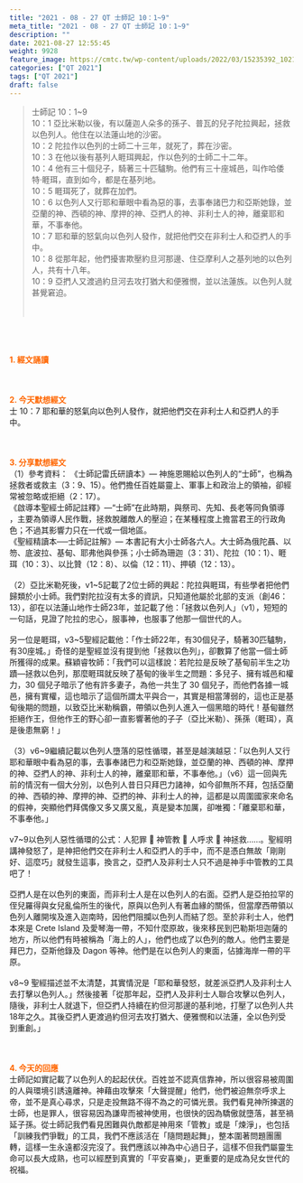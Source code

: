 ```yaml
---
title: "2021 - 08 - 27 QT 士師記 10：1~9"
meta_title: "2021 - 08 - 27 QT 士師記 10：1~9"
description: ""
date: 2021-08-27 12:55:45
weight: 9928
feature_image: https://cmtc.tw/wp-content/uploads/2022/03/15235392_10211799862337740_180693556567566654_o-1.webp
categories: ["QT 2021"]
tags: ["QT 2021"]
draft: false
---
```


<blockquote>士師記 10：1~9<br />
10：1 亞比米勒以後，有以薩迦人朵多的孫子、普瓦的兒子陀拉興起，拯救以色列人。他住在以法蓮山地的沙密。<br />
10：2 陀拉作以色列的士師二十三年，就死了，葬在沙密。<br />
10：3 在他以後有基列人睚珥興起，作以色列的士師二十二年。<br />
10：4 他有三十個兒子，騎著三十匹驢駒。他們有三十座城邑，叫作哈倭特‧睚珥，直到如今，都是在基列地。<br />
10：5 睚珥死了，就葬在加們。<br />
10：6 以色列人又行耶和華眼中看為惡的事，去事奉諸巴力和亞斯她錄，並亞蘭的神、西頓的神、摩押的神、亞捫人的神、非利士人的神，離棄耶和華，不事奉他。<br />
10：7 耶和華的怒氣向以色列人發作，就把他們交在非利士人和亞捫人的手中。<br />
10：8 從那年起，他們擾害欺壓約旦河那邊、住亞摩利人之基列地的以色列人，共有十八年。<br />
10：9 亞捫人又渡過約旦河去攻打猶大和便雅憫，並以法蓮族。以色列人就甚覺窘迫。<br />
<br />
&nbsp;</blockquote><br />
&nbsp;<br />
<br />
<span style="color: #ff6600;"><strong>1. </strong><strong>經文誦讀</strong></span><br />
<br />
<span style="color: #ff6600;"><strong> </strong></span><br />
<br />
<span style="color: #ff6600;"><strong>2. 今天默想</strong><strong>經文<br />
</strong></span>士 10：7 耶和華的怒氣向以色列人發作，就把他們交在非利士人和亞捫人的手中。<br />
<br />
&nbsp;<br />
<br />
<span style="color: #ff6600;"><strong>3. 分享默想經文<br />
</strong></span>（1）參考資料： 《士師記雷氏研讀本》— 神施恩賜給以色列人的“士師”，也稱為拯救者或救主（3：9、15）。他們擔任百姓屬靈上、軍事上和政治上的領袖，卻經常被忽略或拒絕（2：17）。<br />
《啟導本聖經士師記註釋》—“士師”在此時期，與祭司、先知、長老等同負領導 ，主要為領導人民作戰，拯救脫離敵人的壓迫；在某種程度上擔當君王的行政角色；不過其影響力只在一代或一個地區。<br />
《聖經精讀本──士師記註解》— 本書記有大小士師各六人。大士師為俄陀聶、以笏、底波拉、基甸、耶弗他與參孫；小士師為珊迦（3：31）、陀拉（10：1）、睚珥（10：3）、以比贊（12：8）、以倫（12：11）、押頓（12：13）。<br />
<br />
（2）亞比米勒死後，v1~5記載了2位士師的興起：陀拉與睚珥，有些學者把他們歸類於小士師。我們對陀拉沒有太多的資訊，只知道他屬於北部的支派（創46：13），卻在以法蓮山地作士師23年，並記載了他：「拯救以色列人」（v1），短短的一句話，見證了陀拉的忠心，服事神，也服事了他那一個世代的人。<br />
<br />
另一位是睚珥，v3~5聖經記載他：「作士師22年，有30個兒子，騎著30匹驢駒，有30座城。」奇怪的是聖經並沒有提到他「拯救以色列」，卻數算了他當一個士師所獲得的成果。蘇穎睿牧師：「我們可以這樣說：若陀拉是反映了基甸前半生之功蹟—拯救以色列，那麼睚珥就反映了基甸的後半生之問題：多兒子、擁有城邑和權力，30 個兒子暗示了他有許多妻子，為他一共生了 30 個兒子，而他們各據一城邑，擁有實權，這也暗示了這個所謂太平與合一，其實是相當薄弱的，這也正是基甸後期的問題，以致亞比米勒稱霸，帶領以色列人進入一個黑暗的時代！基甸雖然拒絕作王，但他作王的野心卻一直影響著他的子子（亞比米勒）、孫孫（睚珥），真是後患無窮！」<br />
<br />
（3）v6~9繼續記載以色列人墮落的惡性循環，甚至是越演越惡：「以色列人又行耶和華眼中看為惡的事，去事奉諸巴力和亞斯她錄，並亞蘭的神、西頓的神、摩押的神、亞捫人的神、非利士人的神，離棄耶和華，不事奉他。」（v6）這一回與先前的情況有一個大分別，以色列人昔日只拜巴力諸神，如今卻無所不拜，包括亞蘭的神、西頓的神、摩押的神、亞捫的神、非利士人的神，這都是以周圍國家來命名的假神，突顯他們拜偶像又多又廣又亂，真是變本加厲，卻唯獨：「離棄耶和華，不事奉他。」<br />
<br />
v7~9以色列人惡性循環的公式：人犯罪  神管教  人呼求  神拯救……。聖經明講神發怒了，是神把他們交在非利士人和亞捫人的手中，而不是憑白無故「剛剛好、這麼巧」就發生這事，換言之，亞捫人及非利士人只不過是神手中管教的工具吧了！<br />
<br />
亞捫人是在以色列的東面，而非利士人是在以色列人的右面。亞捫人是亞拍拉罕的侄兒羅得與女兒亂倫所生的後代，原與以色列人有著血緣的關係，但當摩西帶領以色列人離開埃及進入迦南時，因他們阻攔以色列人而結了怨。至於非利士人，他們本來是 Crete Island 及愛琴海一帶，不知什麼原故，後來移民到巴勒斯坦迦薩的地方，所以他們有時被稱為「海上的人」，他們也成了以色列的敵人。他們主要是拜巴力，亞斯他錄及 Dagon 等神。他們是在以色列人的東面，佔據海岸一帶的平原。<br />
<br />
v8~9 聖經描述並不太清楚，其實情況是「耶和華發怒，就差派亞捫人及非利士人去打擊以色列人。」然後接著「從那年起，亞捫人及非利士人聯合攻擊以色列人，隨後，非利士人就退下，但亞捫人持續在約但河那邊的基利地，打壓了以色列人共18年之久。其後亞捫人更渡過約但河去攻打猶大、便雅憫和以法蓮，全以色列受到重創。」<br />
<br />
&nbsp;<br />
<br />
<span style="color: #ff6600;"><strong>4. 今天的回應<br />
</strong></span>士師記如實記載了以色列人的起起伏伏。百姓並不認真信靠神，所以很容易被周圍的人與環境引誘遠離神。神藉由攻擊來「大聲提醒」他們，他們被迫無奈呼求上帝，並不是真心尋求，只是走投無路不得不為之的可憐光景。我們看見神所揀選的士師，也是罪人，很容易因為謙卑而被神使用，也很快的因為驕傲就墮落，甚至禍延子孫。從士師記我們看見困難與仇敵都是神用來「管教」或是「煉淨」，也包括「訓練我們爭戰」的工具，我們不應該活在「隨問題起舞」，整本圍著問題團團轉，這樣一生永遠都沒完沒了。我們應該以神為中心過日子，這樣不但我們屬靈生命可以長大成熟，也可以經歷到真實的「平安喜樂」，更重要的是成為兒女世代的祝福。<br />
<br />
&nbsp;
        